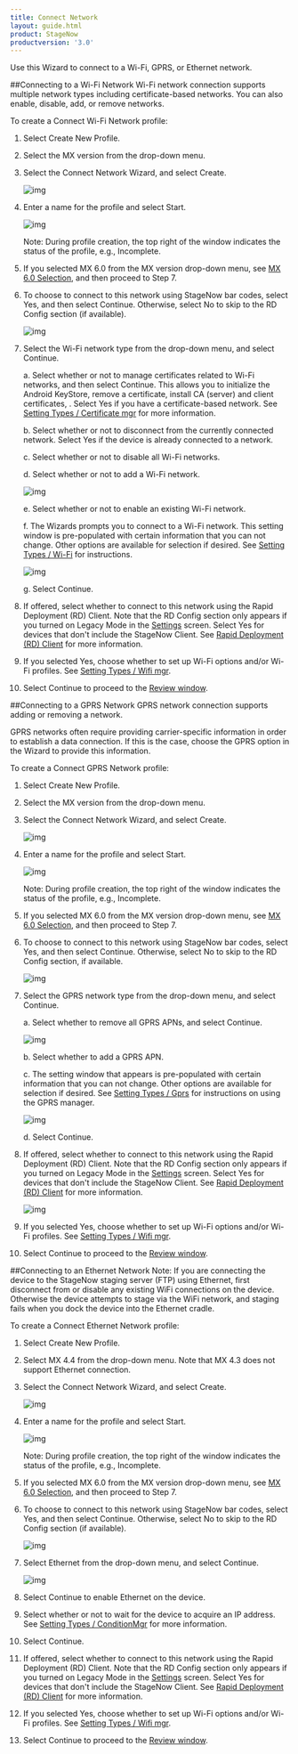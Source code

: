 ```yaml
---
title: Connect Network
layout: guide.html
product: StageNow
productversion: '3.0'
---
```

Use this Wizard to connect to a Wi-Fi, GPRS, or Ethernet network. 

##Connecting to a Wi-Fi Network
Wi-Fi network connection supports multiple network types including certificate-based networks. You can also enable, disable, add, or remove networks. 

To create a Connect Wi-Fi Network profile:

1. Select Create New Profile.

2. Select the MX version from the drop-down menu.

3. Select the Connect Network Wizard, and select Create.

    ![img](../../images/profiles/connectnetwork_name.jpg)

4. Enter a name for the profile and select Start.

    ![img](../../images/profiles/Profile_SNConfig1.jpg)

    Note: During profile creation, the top right of the window indicates the status of the profile, e.g., Incomplete.

5. If you selected MX 6.0 from the MX version drop-down menu, see [MX 6.0 Selection](../../stagingprofiles?MX%206.0%20Selection), and then proceed to Step 7.

6. To choose to connect to this network using StageNow bar codes, select Yes, and then select Continue. Otherwise, select No to skip to the RD Config section (if available).

    ![img](../../images/profiles/Profile_SNConfig2.jpg)

7. Select the Wi-Fi network type from the drop-down menu, and select Continue.

    a. Select whether or not to manage certificates related to Wi-Fi networks, and then select Continue. This allows you to initialize the Android KeyStore, remove a certificate, install CA (server) and client certificates, . Select Yes if you have a certificate-based network. See [Setting Types / Certificate mgr](../../csp/cert) for more information.

    b. Select whether or not to disconnect from the currently connected network. Select Yes if the device is already connected to a network.

    c. Select whether or not to disable all Wi-Fi networks.

    d. Select whether or not to add a Wi-Fi network. 

    ![img](../../images/profiles/connectnetwork_addnetwork.jpg)

    e. Select whether or not to enable an existing Wi-Fi network.

    f. The Wizards prompts you to connect to a Wi-Fi network. This setting window is pre-populated with certain information that you can not change. Other options are available for selection if desired. See [Setting Types / Wi-Fi](../../csp/wifi) for instructions.

    ![img](../../images/profiles/connectnetwork_connectsetting.jpg)

    g. Select Continue.

8. If offered, select whether to connect to this network using the Rapid Deployment (RD) Client. Note that the RD Config section only appears if you turned on Legacy Mode in the [Settings](../../gettingstarted?Settings) screen. Select Yes for  devices that don't include the StageNow Client. See [Rapid Deployment (RD) Client](../../stageclient?Rapid%20Deployment%20Client) for more information.

9. If you selected Yes, choose whether to set up Wi-Fi options and/or Wi-Fi profiles. See [Setting Types / Wifi mgr](../../csp/wifi).

10. Select Continue to proceed to the [Review window](../../stagingprofiles?Review).


##Connecting to a GPRS Network
GPRS network connection supports adding or removing a network.  

GPRS networks often require providing carrier-specific information in order to establish a data connection. If this is the case, choose the GPRS option in the Wizard to provide this information.

To create a Connect GPRS Network profile:

1. Select Create New Profile.

2. Select the MX version from the drop-down menu.

3. Select the Connect Network Wizard, and select Create.

    ![img](../../images/profiles/connectnetwork_name2.jpg)

4. Enter a name for the profile and select Start.

    ![img](../../images/profiles/Profile_SNConfig3.jpg)

    Note: During profile creation, the top right of the window indicates the status of the profile, e.g., Incomplete.

5. If you selected MX 6.0 from the MX version drop-down menu, see [MX 6.0 Selection](../../stagingprofiles?MX%206.0%20Selection), and then proceed to Step 7.

6. To choose to connect to this network using StageNow bar codes, select Yes, and then select Continue. Otherwise, select No to skip to the RD Config section, if available.

    ![img](../../images/profiles/Profile_SNConfig4.jpg)

7. Select the GPRS network type from the drop-down menu, and select Continue.

    a. Select whether to remove all GPRS APNs, and select Continue.

    ![img](../../images/profiles/connectnetwork_GPRSremoveAPNs.jpg)

    b. Select whether to add a GPRS APN.

    c. The setting window that appears is pre-populated with certain information that you can not change. Other options are available for selection if desired. See [Setting Types / Gprs](../../csp/gprs) for instructions on using the GPRS manager.

    ![img](../../images/profiles/connectnetwork_gprssetting.jpg)

    d. Select Continue.

8. If offered, select whether to connect to this network using the Rapid Deployment (RD) Client. Note that the RD Config section only appears if you turned on Legacy Mode in the [Settings](../../gettingstarted?Settings) screen. Select Yes for  devices that don't include the StageNow Client. See [Rapid Deployment (RD) Client](../../stageclient?Rapid%20Deployment%20Client) for more information.

    ![img](../../images/profiles/connectnetwork_RD2.jpg)

9. If you selected Yes, choose whether to set up Wi-Fi options and/or Wi-Fi profiles. See [Setting Types / Wifi mgr](../../csp/wifi).

10. Select Continue to proceed to the [Review window](../../stagingprofiles?Review).


##Connecting to an Ethernet Network
Note: If you are connecting the device to the StageNow staging server (FTP) using Ethernet, first disconnect from or disable any existing WiFi connections on the device. Otherwise the device attempts to stage via the WiFi network, and staging fails when you dock the device into the Ethernet cradle.

To create a Connect Ethernet Network profile:

1. Select Create New Profile.

2. Select MX 4.4 from the drop-down menu. Note that MX 4.3 does not support Ethernet connection.

3. Select the Connect Network Wizard, and select Create.

    ![img](../../images/profiles/connectnetwork_ethernet_name.jpg)

4. Enter a name for the profile and select Start.

    ![img](../../images/profiles/connectnetwork_ethernet_SN.jpg)

    Note: During profile creation, the top right of the window indicates the status of the profile, e.g., Incomplete.

5. If you selected MX 6.0 from the MX version drop-down menu, see [MX 6.0 Selection](../../stagingprofiles?MX%206.0%20Selection), and then proceed to Step 7.

6. To choose to connect to this network using StageNow bar codes, select Yes, and then select Continue. Otherwise, select No to skip to the RD Config section (if available).

    ![img](../../images/profiles/connectnetwork_ethernet_selectethernet.jpg)

7. Select Ethernet from the drop-down menu, and select Continue.

    ![img](../../images/profiles/connectnetwork_ethernet_enabling.jpg)

8. Select Continue to enable Ethernet on the device.

9. Select whether or not to wait for the device to acquire an IP address. See [Setting Types / ConditionMgr](../../csp/condition) for more information.

10. Select Continue.

11. If offered, select whether to connect to this network using the Rapid Deployment (RD) Client. Note that the RD Config section only appears if you turned on Legacy Mode in the [Settings](../../gettingstarted?Settings) screen. Select Yes for  devices that don't include the StageNow Client. See [Rapid Deployment (RD) Client](../../stageclient?Rapid%20Deployment%20Client) for more information.

12. If you selected Yes, choose whether to set up Wi-Fi options and/or Wi-Fi profiles. See [Setting Types / Wifi mgr](../../csp/wifi).

13. Select Continue to proceed to the [Review window](../../stagingprofiles?Review).
